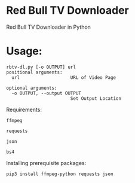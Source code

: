 # Red Bull TV Downloader
Red Bull TV Downloader in Python

# Usage: 
```
rbtv-dl.py [-o OUTPUT] url
positional arguments:
  url                   URL of Video Page

optional arguments:
  -o OUTPUT, --output OUTPUT
                        Set Output Location
```

Requirements:

```
ffmpeg

requests

json

bs4
```

Installing prerequisite packages:
```
pip3 install ffmpeg-python requests json
```
